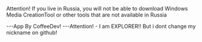 Attention! 
If you live in Russia, you will not be able to download Windows Media CreationTool or other tools that are not available in Russia

---App By CoffeeDev! 
---Attention! - I am EXPLORER!! But i dont change my nickname on github!
